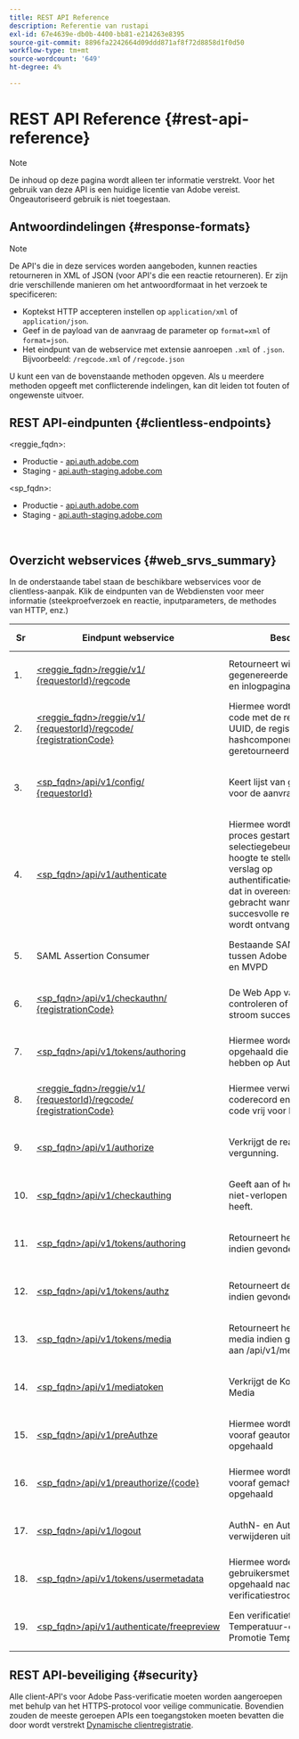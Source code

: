```yaml
---
title: REST API Reference
description: Referentie van rustapi
exl-id: 67e4639e-db0b-4400-bb81-e214263e8395
source-git-commit: 8896fa2242664d09ddd871af8f72d8858d1f0d50
workflow-type: tm+mt
source-wordcount: '649'
ht-degree: 4%

---
```


# REST API Reference {#rest-api-reference}

>[!NOTE]
>
>De inhoud op deze pagina wordt alleen ter informatie verstrekt. Voor het gebruik van deze API is een huidige licentie van Adobe vereist. Ongeautoriseerd gebruik is niet toegestaan.

## Antwoordindelingen {#response-formats}


>[!NOTE]
>
> De API&#39;s die in deze services worden aangeboden, kunnen reacties retourneren in XML of JSON (voor API&#39;s die een reactie retourneren). Er zijn drie verschillende manieren om het antwoordformaat in het verzoek te specificeren:
>
>* Koptekst HTTP accepteren instellen op `application/xml` of `application/json`.
>* Geef in de payload van de aanvraag de parameter op `format=xml` of `format=json`.
>* Het eindpunt van de webservice met extensie aanroepen `.xml` of `.json`. Bijvoorbeeld: `/regcode.xml` of `/regcode.json`
>
>U kunt een van de bovenstaande methoden opgeven. Als u meerdere methoden opgeeft met conflicterende indelingen, kan dit leiden tot fouten of ongewenste uitvoer.

## REST API-eindpunten {#clientless-endpoints}

&lt;reggie_fqdn>:

* Productie - [api.auth.adobe.com](http://api.auth.adobe.com/)
* Staging - [api.auth-staging.adobe.com](http://api.auth-staging.adobe.com/)

&lt;sp_fqdn>:

* Productie - [api.auth.adobe.com](http://api.auth.adobe.com/)
* Staging - [api.auth-staging.adobe.com](http://api.auth-staging.adobe.com/)

</br>


## Overzicht webservices {#web_srvs_summary}

In de onderstaande tabel staan de beschikbare webservices voor de clientless-aanpak. Klik de eindpunten van de Webdiensten voor meer informatie (steekproefverzoek en reactie, inputparameters, de methodes van HTTP, enz.)


| Sr | Eindpunt webservice | Beschrijving | <!--[Diag.  </br>Ref](http://tve.helpdocsonline.com/api-reference-v2-test#illustration)-->. | Gehost op | Geroepen door |
| --- | --- | --- | --- | --- | --- |
| 1. | [&lt;reggie_fqdn>/reggie/v1/  </br>  {requestorId}/regcode](/help/authentication/registration-code-request.md) | Retourneert willekeurig gegenereerde registratiecode en inlogpagina-URI | 2 | Adobe  </br>Reg Code-service | Slim apparaat |
| 2. | [&lt;reggie_fqdn>/reggie/v1/  </br>  {requestorId}/regcode/  </br>  {registrationCode}](/help/authentication/return-registration-record.md) | Hiermee wordt de registratie-code met de registratiecode UUID, de registratiecode en de hashcomponent-id geretourneerd | 8 | Adobe  </br>Reg Code-service | Adobe Pass-verificatie |
| 3. | [&lt;sp_fqdn>/api/v1/config/  </br>  {requestorId}](/help/authentication/provide-mvpd-list.md) | Keert lijst van gevormde MVPDs voor de aanvrager terug | 5 | Adobe  </br>Adobe Pass  </br>verificatie  </br>Service | Aanmelden  </br>Web  </br>App |
| 4. | [&lt;sp_fqdn>/api/v1/authenticate](/help/authentication/initiate-authentication.md) | Hiermee wordt het AuthN-proces gestart door de MVPD-selectiegebeurtenis op de hoogte te stellen. Creeert een verslag op authentificatiegegevensbestand, dat in overeenstemming wordt gebracht wanneer een succesvolle reactie van MVPD wordt ontvangen (Stap 13) | 7 | Adobe  </br>Adobe Pass  </br>verificatie  </br>Service | Aanmelden  </br>Web  </br>App |
| 5. | SAML Assertion Consumer | Bestaande SAML-workflow tussen Adobe Pass-verificatie en MVPD | 13 | Adobe Pass  </br>verificatie  </br>Service | Adobe Pass-verificatie |
| 6. | [&lt;sp_fqdn>/api/v1/checkauthn/  </br>  {registrationCode}](/help/authentication/check-authentication-flow-by-second-screen-web-app.md) | De Web App van de Login kan controleren of de poging login stroom succesvol was |     | Adobe Pass  </br>verificatie   </br>Service | Aanmelden   </br>Web   </br>App |
| 7. | [&lt;sp_fqdn>/api/v1/tokens/authoring](/help/authentication/retrieve-authentication-token.md) | Hiermee worden metagegevens opgehaald die betrekking hebben op AuthN-token | 15 | Adobe Pass  </br>verificatie  </br>Service | Slim apparaat |
| 8. | [&lt;reggie_fqdn>/reggie/v1/  </br>  {requestorId}/regcode/  </br>  {registrationCode}](/help/authentication/delete-registration-record.md) | Hiermee verwijdert u de reg-coderecord en geeft u de reg-code vrij voor hergebruik | 16 | Adobe  </br>Reg Code-service | Adobe Pass-verificatie |
| 9. | [&lt;sp_fqdn>/api/v1/authorize](/help/authentication/initiate-authorization.md) | Verkrijgt de reactie van de vergunning. | 17 | Adobe Pass  </br>verificatie  </br>Service | Slim apparaat |
| 10. | [&lt;sp_fqdn>/api/v1/checkauthing](/help/authentication/check-authentication-token.md) | Geeft aan of het apparaat een niet-verlopen AuthN-token heeft. |     | Adobe Pass  </br>verificatie  </br>Service | Slim apparaat |
| 11. | [&lt;sp_fqdn>/api/v1/tokens/authoring](/help/authentication/retrieve-authentication-token.md) | Retourneert het token AuthN indien gevonden. |     | Adobe Pass  </br>verificatie  </br>Service | Slim apparaat |
| 12. | [&lt;sp_fqdn>/api/v1/tokens/authz](/help/authentication/retrieve-authorization-token.md) | Retourneert de token AuthZ indien gevonden. |     | Adobe Pass  </br>verificatie  </br>Service | Slim apparaat |
| 13. | [&lt;sp_fqdn>/api/v1/tokens/media](/help/authentication/obtain-short-media-token.md) | Retourneert het token voor korte media indien gevonden - gelijk aan /api/v1/mediatoken |     | Adobe Pass  </br>verificatie  </br>Service | Slim apparaat |
| 14. | [&lt;sp_fqdn>/api/v1/mediatoken](/help/authentication/obtain-short-media-token.md) | Verkrijgt de Korte Token van Media |     | Adobe Pass  </br>verificatie  </br>Service | Slim apparaat |
| 15. | [&lt;sp_fqdn>/api/v1/preAuthze](/help/authentication/retrieve-list-of-preauthorized-resources.md) | Hiermee wordt de lijst met vooraf geautoriseerde bronnen opgehaald |     | Adobe Pass  </br>verificatie  </br>Service | Slim apparaat |
| 16. | [&lt;sp_fqdn>/api/v1/preauthorize/{code}](/help/authentication/retrieve-list-of-preauthorized-resources-by-second-screen-web-app.md) | Hiermee wordt de lijst met vooraf gemachtigde bronnen opgehaald |     | Adobe Pass  </br>verificatie  </br>Service | Aanmeldingswebtoepassing |
| 17. | [&lt;sp_fqdn>/api/v1/logout](/help/authentication/initiate-logout.md) | AuthN- en AuthZ-tokens verwijderen uit opslag |     | Adobe Pass  </br>verificatie   </br>Service | Slim apparaat |
| 18. | [&lt;sp_fqdn>/api/v1/tokens/usermetadata](/help/authentication/user-metadata.md) | Hiermee worden gebruikersmetagegevens opgehaald nadat de verificatiestroom is voltooid | NVT | NVT | Slim apparaat |
| 19. | [&lt;sp_fqdn>/api/v1/authenticate/freepreview](/help/authentication/free-preview-for-temp-pass-and-promotional-temp-pass.md) | Een verificatietoken maken voor Temperatuur-controle of Promotie Temperatuur-controle | NVT | Adobe Pass  </br>verificatie  </br>Service | Slim apparaat |


## REST API-beveiliging {#security}

Alle client-API&#39;s voor Adobe Pass-verificatie moeten worden aangeroepen met behulp van het HTTPS-protocol voor veilige communicatie. Bovendien zouden de meeste geroepen APIs een toegangstoken moeten bevatten die door wordt verstrekt [Dynamische clientregistratie](/help/authentication/dynamic-client-registration.md).
